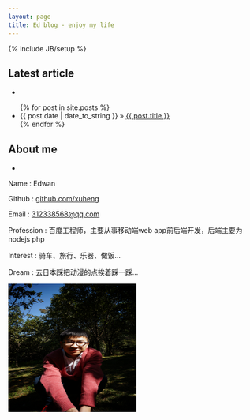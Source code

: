 ```yaml
---
layout: page
title: Ed blog - enjoy my life
---
```


{% include JB/setup %}


## Latest article
-
<ul class="posts">
  {% for post in site.posts %}
    <li><span>{{ post.date | date_to_string }}</span> &raquo; <a href="{{ BASE_PATH }}{{ post.url }}">{{ post.title }}</a></li>
  {% endfor %}
</ul>


## About me
-
Name : Edwan 

Github : [github.com/xuheng](https://github.com/xuheng)

Email : 312338568@qq.com

Profession : 百度工程师，主要从事移动端web app前后端开发，后端主要为nodejs php

Interest : 骑车、旅行、乐器、做饭...

Dream : 去日本踩把动漫的点挨着踩一踩...

<img src="images/portrait.jpg" width="260" height="260" />
